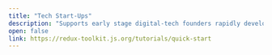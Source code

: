 ```yaml
---
title: "Tech Start-Ups"
description: "Supports early stage digital-tech founders rapidly develop proof of concepts and functional SME prototypes that drive operational efficiencies and growth. This is achieved by pairing SMEs with CodeTribe graduates to design and develop bespoke solutions."
open: false
link: https://redux-toolkit.js.org/tutorials/quick-start
---
```


